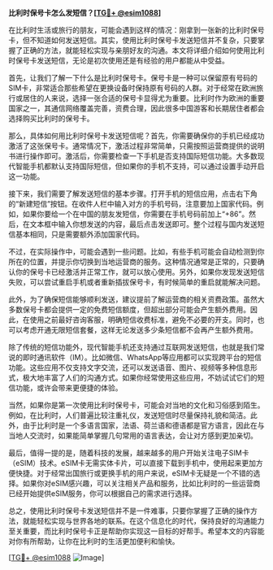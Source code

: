 **比利时保号卡怎么发短信？[[TG💪+ @esim1088](https://t.me/s/esim1088)]**

在比利时生活或旅行的朋友，可能会遇到这样的情况：刚拿到一张新的比利时保号卡，但不知道如何发送短信。其实，使用比利时保号卡发送短信并不复杂，只要掌握了正确的方法，就能轻松实现与亲朋好友的沟通。本文将详细介绍如何使用比利时保号卡发送短信，无论是初次使用还是有经验的用户都能从中受益。

首先，让我们了解一下什么是比利时保号卡。保号卡是一种可以保留原有号码的SIM卡，非常适合那些希望在更换设备时保持原有号码的人群。对于经常在欧洲旅行或居住的人来说，选择一张合适的保号卡显得尤为重要。比利时作为欧洲的重要国家之一，其通信网络覆盖完善，资费合理，因此很多中国游客和长期居住者都会选择购买比利时的保号卡。

那么，具体如何用比利时保号卡发送短信呢？首先，你需要确保你的手机已经成功激活了这张保号卡。通常情况下，激活过程非常简单，只需按照运营商提供的说明书进行操作即可。激活后，你需要检查一下手机是否支持国际短信功能。大多数现代智能手机都默认支持国际短信，但如果你的手机不支持，可以通过设置手动开启这一功能。

接下来，我们需要了解发送短信的基本步骤。打开手机的短信应用，点击右下角的“新建短信”按钮。在收件人栏中输入对方的手机号码，注意要加上国家代码。例如，如果你要给一个在中国的朋友发短信，你需要在手机号码前加上“+86”。然后，在文本框中输入你想发送的内容，最后点击发送即可。整个过程与国内发送短信基本相同，只是需要额外添加国家代码。

不过，在实际操作中，可能会遇到一些问题。比如，有些手机可能会自动检测到你所在的位置，并提示你切换到当地运营商的服务。这种情况通常是正常的，只要确认你的保号卡已经激活并正常工作，就可以放心使用。另外，如果你发现发送短信失败，可以尝试重启手机或者重新插拔保号卡，有时候简单的重启就能解决问题。

此外，为了确保短信能够顺利发送，建议提前了解运营商的相关资费政策。虽然大多数保号卡都会提供一定的免费短信额度，但超出部分可能会产生额外费用。因此，在使用之前最好咨询客服，明确短信收费标准，避免不必要的开支。同时，也可以考虑开通无限短信套餐，这样无论发送多少条短信都不会再产生额外费用。

除了传统的短信功能外，现代智能手机还支持通过互联网发送短信，也就是我们常说的即时通讯软件（IM）。比如微信、WhatsApp等应用都可以实现跨平台的短信功能。这些应用不仅支持文字交流，还可以发送语音、图片、视频等多种信息形式，极大地丰富了人们的沟通方式。如果你经常使用这些应用，不妨试试它们的短信功能，或许会带来更便捷的体验。

当然，如果你是第一次使用比利时保号卡，可能会对当地的文化和习俗感到陌生。例如，在比利时，人们普遍比较注重礼仪，发送短信时尽量保持礼貌和简洁。此外，由于比利时是一个多语言国家，法语、荷兰语和德语都是官方语言，因此在与当地人交流时，如果能简单掌握几句常用的语言表达，会让对方感到更加亲切。

最后，值得一提的是，随着科技的发展，越来越多的用户开始关注电子SIM卡（eSIM）技术。eSIM卡无需实体卡片，可以直接下载到手机中，使用起来更加方便快捷。对于经常出国旅行或更换手机的用户来说，eSIM卡无疑是一个不错的选择。如果你对eSIM感兴趣，可以关注相关产品和服务，比如比利时的一些运营商已经开始提供eSIM服务，你可以根据自己的需求进行选择。

总之，使用比利时保号卡发送短信并不是一件难事，只要你掌握了正确的操作方法，就能轻松实现与世界各地的联系。在这个信息化的时代，保持良好的沟通能力至关重要，而比利时保号卡正是帮助你实现这一目标的好帮手。希望本文的内容能对你有所帮助，让你在比利时的生活更加便利和愉快。

[[TG💪+ @esim1088](https://t.me/s/esim1088) ![Image](https://i.postimg.cc/4NQfJmqS/Snipaste-2025-05-13-00-14-12.png)]